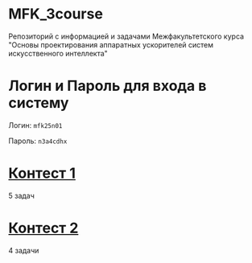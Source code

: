 # MFK_3course
Репозиторий с информацией и задачами Межфакультетского курса "Основы проектирования аппаратных ускорителей систем искусственного интеллекта"

# Логин и Пароль для входа в систему

Логин: `mfk25n01`

Пароль: `n3a4cdhx`

# [Контест 1](https://aovst.cs.msu.ru/new-client?contest_id=21)
5 задач

# [Контест 2](https://aovst.cs.msu.ru/new-client?contest_id=22)
4 задачи
